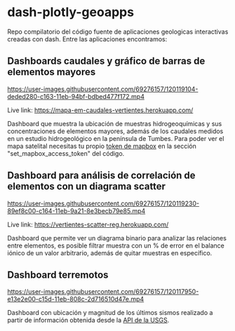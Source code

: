 # dash-plotly-geoapps
Repo compilatorio del código fuente de aplicaciones geologicas interactivas creadas con dash. Entre las aplicaciones encontramos:

## Dashboards caudales y gráfico de barras de elementos mayores

https://user-images.githubusercontent.com/69276157/120119104-deded280-c163-11eb-94bf-bdbed477f172.mp4

Live link: https://mapa-em-caudales-vertientes.herokuapp.com/

Dashboard que muestra la ubicación de muestras hidrogeoquímicas y sus concentraciones de elementos mayores, además de los caudales medidos en un estudio hidrogeológico en la península de Tumbes. Para poder ver el mapa satelital necesitas tu propio [token de mapbox](https://docs.mapbox.com/api/accounts/tokens/) en la sección "set_mapbox_access_token" del código.

## Dashboard para análisis de correlación de elementos con un diagrama scatter

https://user-images.githubusercontent.com/69276157/120119230-89ef8c00-c164-11eb-9a21-8e3becb79e85.mp4

Live link: https://vertientes-scatter-reg.herokuapp.com/

Dashboard que permite ver un diagrama binario para analizar las relaciones entre elementos, es posible filtrar muestra con un % de error en el balance iónico de un valor arbitrario, además de quitar muestras en específico.

## Dashboard terremotos

https://user-images.githubusercontent.com/69276157/120117950-e13e2e00-c15d-11eb-808c-2d716510d47e.mp4

Dashboard con ubicación y magnitud de los últimos sismos realizado a partir de información obtenida desde la [API de la USGS](https://earthquake.usgs.gov/fdsnws/event/1/).
